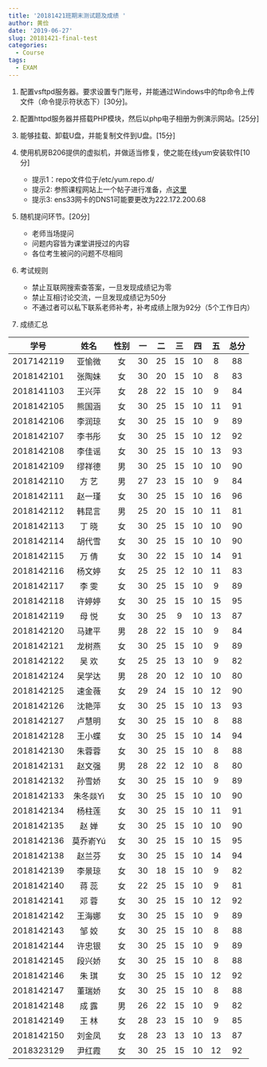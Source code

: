 ```yaml
---
title: '20181421班期末测试题及成绩 '
author: 黄俭
date: '2019-06-27'
slug: 20181421-final-test
categories:
  - Course
tags:
  - EXAM
---
```


1. 配置vsftpd服务器。要求设置专门账号，并能通过Windows中的ftp命令上传文件（命令提示符状态下）[30分]。

1. 配置httpd服务器并搭载PHP模块，然后以php电子相册为例演示网站。[25分]

1. 能够挂载、卸载U盘，并能复制文件到U盘。[15分]

1. 使用机房B206提供的虚拟机，并做适当修复，使之能在线yum安装软件[10分]
    - 提示1：repo文件位于/etc/yum.repo.d/
    - 提示2: 参照课程网站上一个帖子进行准备，点[这里](https://huangjianlinux.netlify.com/post/2019/05/27/centos7-yum-repo-update/)
    - 提示3: ens33网卡的DNS1可能要更改为222.172.200.68

1. 随机提问环节。[20分]
    - 老师当场提问
    - 问题内容皆为课堂讲授过的内容
    - 各位考生被问的问题不尽相同

1. 考试规则
    - 禁止互联网搜索查答案，一旦发现成绩记为零
    - 禁止互相讨论交流，一旦发现成绩记为50分
    - 不通过者可以私下联系老师补考，补考成绩上限为92分（5个工作日内）
    
1. 成绩汇总

|学号         |      姓名| 性别    | 一    |  二  |  三 | 四 | 五 | 总分 |
|:-----------:|:--------:|:-------:|:-----:|:----:|:---:|:--:|:--:|:----:|
|   2017142119|    亚愉微| 女      |  30   |  25  | 15  | 10 | 8  |   88 |
|   2018142101|    张陶妹| 女      |  30   |  20  | 15  | 10 | 8  |   83 |
|   2018141103|    王兴萍| 女      |  28   |  22  | 15  | 10 |  9 |  84  |
|   2018142105|    熊国涵| 女      |  30   |  25  | 15  | 10 |11  |   91 |
|   2018142106|    李润琼| 女      |  30   |  25  | 15  | 10 | 9  |   89 |
|   2018142107|    李书彤| 女      |  30   |  25  | 15  | 10 |12  |   92 |
|   2018142108|    李佳谣| 女      |  30   |  25  | 15  | 10 |13  |   93 |
|   2018142109|    缪祥德| 男      |  30   |  25  | 15  | 10 |10  |   90 |
|   2018142110|    方  艺| 男      |  27   |  23  | 15  | 10 | 9  |   84 |
|   2018142111|    赵一瑾| 女      |  30   |  25  | 15  | 10 |16  |   96 |
|   2018142112|    韩昆言| 男      |  25   |  20  | 15  | 10 |11  |   81 |
|   2018142113|    丁  晓| 女      |  30   |  25  | 15  |10  | 10 |  90  |
|   2018142114|    胡代雪| 女      |  30   |  25  | 15  | 10 |10  |   90 |
|   2018142115|    万  倩| 女      |  30   |  22  |  15 |  10| 14 |  91  |
|   2018142116|    杨文婷| 女      |  25   |  25  |  12 | 10 |  11|   83 |
|   2018142117|    李  雯| 女      |  30   |  25  | 15  | 10 | 9  |   89 |
|   2018142118|    许婷婷| 女      |  30   |  25  | 15  | 10 | 15 |  95  |
|   2018142119|    母  悦| 女      |   30  |   25 | 9   | 10 | 13 |   87 |
|   2018142120|    马建平| 男      |  28   |  22  | 15  | 10 | 9  |   84 |
|   2018142121|    龙树燕| 女      |  30   |  25  | 15  | 10 | 9  |   89 |
|   2018142122|    吴  欢| 女      |  25   |  25  |  13 | 10 | 9  |  82  |
|   2018142124|    吴学达| 男      |  28   |  20  |  12 | 10 |  10|   80 |
|   2018142125|    速金薇| 女      |  29   |  24  |  15 | 10 |  12|   90 |
|   2018142126|    沈艳萍| 女      |  30   |  25  | 15  | 10 | 13 |  93  |
|   2018142127|    卢慧明| 女      |  30   |  25  | 15  | 10 | 8  |  88  |
|   2018142128|    王小蝶| 女      |  30   |  25  | 15  | 10 | 14 |   94 |
|   2018142130|    朱蓉蓉| 女      |  30   |  25  | 15  | 10 | 8  |  88  |
|   2018142131|    赵文强| 男      |  28   |  22  | 12  | 10 | 8  |  80  |
|   2018142132|    孙雪娇| 女      |  30   |  25  | 15  | 10 |  9 | 89   |
|   2018142133|  朱冬燚Yì| 女      |  30   |  25  | 15  | 10 | 10 |  90  |
|   2018142134|    杨柱莲| 女      |  30   |  25  | 15  | 10 | 11 |   91 |
|   2018142135|    赵  婵| 女      |  30   |  25  | 15  | 10 | 10 |   90 |
|   2018142136|  莫乔嵛Yú| 女      |  30   |  25  | 15  | 10 | 15 |   95 |
|   2018142138|    赵兰芬| 女      |  30   |  25  | 15  | 10 | 14 |   94 |
|   2018142139|    李景琼| 女      |  30   |  18  | 15  | 10 | 9  |   82 |
|   2018142140|    蒋  蕊| 女      |  22   |  25  | 15  | 10 | 9  |   81 |
|   2018142141|    邓  蓉| 女      |  30   |  25  | 15  | 10 | 12 |   92 |
|   2018142142|    王海娜| 女      |  30   |  25  | 15  | 10 | 9  |   89 |
|   2018142143|    邹  姣| 女      |  30   |  25  |  15 |10  | 8  |   88 |
|   2018142144|    许忠银| 女      |  30   |  25  | 15  | 10 | 9  |   89 |
|   2018142145|    段兴娇| 女      |  30   |  25  | 15  | 10 | 8  |   88 |
|   2018142146|    朱  琪| 女      |  30   |  25  | 15  | 10 | 12 |   92 |
|   2018142147|    董瑞娇| 女      |  30   |  25  | 15  | 10 | 8  |   88 |
|   2018142148|    成  露| 男      |  26   |  22  | 15  | 10 | 9  |   82 |
|   2018142149|    王  林| 女      |  28   |  23  | 15  | 10 | 9  |   85 |
|   2018142150|    刘金凤| 女      |  28   |  23  | 13  | 10 | 13 | 87   |
|   2018323129|    尹红霞| 女      |  30   |  25  | 15  | 10 | 12 | 92   |
